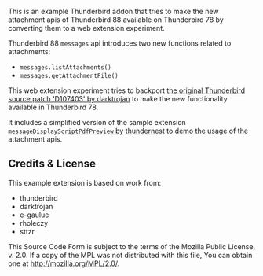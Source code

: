 This is an example Thunderbird addon that tries to make the new attachment apis of Thunderbird 88 available on Thunderbird 78 by converting them to a web extension experiment. 

Thunderbird 88 `messages` api introduces two new functions related to attachments:

* `messages.listAttachments()` 
* `messages.getAttachmentFile()` 

This web extension experiment tries to backport [the original Thunderbird source patch 'D107403' by darktrojan](https://phabricator.services.mozilla.com/D107403) to make the new functionality available in Thunderbird 78.

It includes a simplified version of the sample extension [`messageDisplayScriptPdfPreview` by thundernest](https://github.com/thundernest/sample-extensions/tree/master/messageDisplayScriptPdfPreview) to demo the usage of the attachment apis.

## Credits & License

This example extension is based on work from:
 - thunderbird
 - darktrojan
 - e-gaulue
 - rholeczy
 - sttzr

This Source Code Form is subject to the terms of the Mozilla Public License, v. 2.0. If a copy of the MPL was not distributed with this file, You can obtain one at http://mozilla.org/MPL/2.0/.


